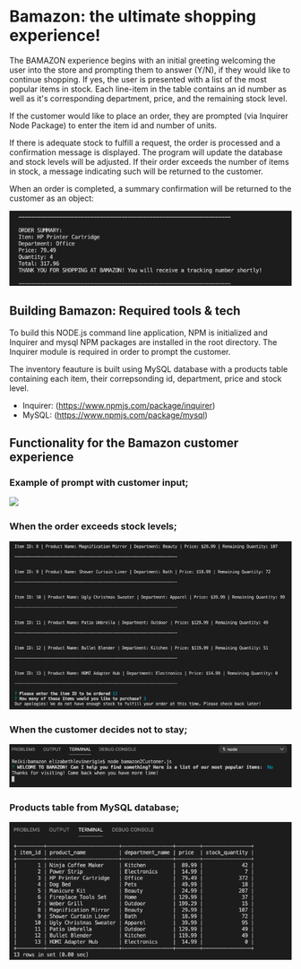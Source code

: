 # Bamazon: the ultimate shopping experience! 

The BAMAZON experience begins with an initial greeting welcoming the user into the store and prompting them to answer (Y/N), if they would like to continue shopping. If yes, the user is presented with a list of the most popular items in stock. Each line-item in the table contains an id number as well as it's corresponding department, price, and the remaining stock level.

If the customer would like to place an order, they are prompted (via Inquirer Node Package) to enter the item id and number of units.

If there is adequate stock to fulfill a request, the order is processed and a confirmation message is displayed. The program will update the database and stock levels will be adjusted. If their order exceeds the number of items in stock, a message indicating such will be returned to the customer.

When an order is completed, a summary confirmation will be returned to the customer as an object:

![](images/customer-receipt.png)

## Building Bamazon: Required tools & tech 

To build this NODE.js command line application, NPM is initialized and Inquirer and mysql NPM packages are installed in the root directory. The Inquirer module is required in order to prompt the customer.

The inventory feauture is built using MySQL database with a products table containing each item, their correpsonding id, department, price and stock level.

- Inquirer: (https://www.npmjs.com/package/inquirer)
- MySQL: (https://www.npmjs.com/package/mysql)

## Functionality for the Bamazon customer experience 

### Example of prompt with customer input; 

![](images/bam_best_sweater.gif)

### When the order exceeds stock levels; 

![](images/no-stock.png)

### When the customer decides not to stay;

![](images/not-staying.png)

### Products table from MySQL database;

![](images/MySQL_db_table.png)